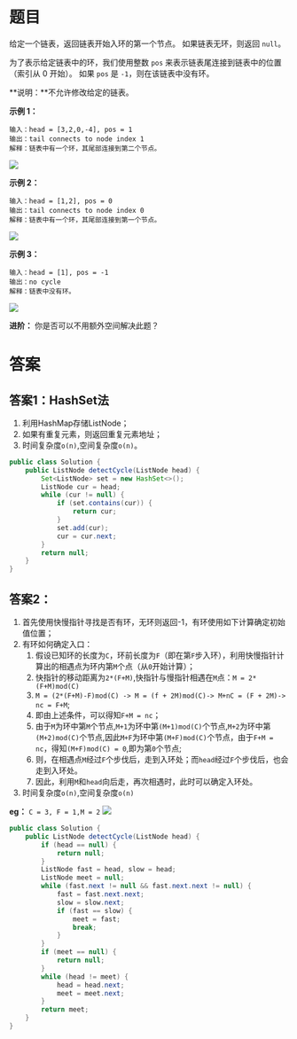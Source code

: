 # 题目
给定一个链表，返回链表开始入环的第一个节点。 如果链表无环，则返回 `null`。

为了表示给定链表中的环，我们使用整数 `pos` 来表示链表尾连接到链表中的位置（索引从 0 开始）。 如果 `pos` 是 `-1`，则在该链表中没有环。

**说明：**不允许修改给定的链表。

**示例 1：**

```
输入：head = [3,2,0,-4], pos = 1
输出：tail connects to node index 1
解释：链表中有一个环，其尾部连接到第二个节点。
```

![](https://assets.leetcode-cn.com/aliyun-lc-upload/uploads/2018/12/07/circularlinkedlist.png)

**示例 2：**

```
输入：head = [1,2], pos = 0
输出：tail connects to node index 0
解释：链表中有一个环，其尾部连接到第一个节点。
```

![](https://assets.leetcode-cn.com/aliyun-lc-upload/uploads/2018/12/07/circularlinkedlist_test2.png)

**示例 3：**

```
输入：head = [1], pos = -1
输出：no cycle
解释：链表中没有环。
```

![](https://assets.leetcode-cn.com/aliyun-lc-upload/uploads/2018/12/07/circularlinkedlist_test3.png)

**进阶：**
你是否可以不用额外空间解决此题？


# 答案

## 答案1：HashSet法
1. 利用HashMap存储ListNode；
2. 如果有重复元素，则返回重复元素地址；
3. 时间复杂度`o(n)`,空间复杂度`o(n)`。

```java
public class Solution {
    public ListNode detectCycle(ListNode head) {
        Set<ListNode> set = new HashSet<>();
        ListNode cur = head;
        while (cur != null) {
            if (set.contains(cur)) {
                return cur;
            }
            set.add(cur);
            cur = cur.next;
        }
        return null;
    }
}
```

## 答案2：
1. 首先使用快慢指针寻找是否有环，无环则返回-1，有环使用如下计算确定初始值位置；
2. 有环如何确定入口：
   1. 假设已知环的长度为`C`，环前长度为`F`（即在第`F`步入环），利用快慢指针计算出的相遇点为环内第`M`个点（从`0`开始计算）；
   2. 快指针的移动距离为`2*(F+M)`,快指针与慢指针相遇在`M`点：`M = 2*(F+M)mod(C)`
   3. `M = (2*(F+M)-F)mod(C) -> M = (f + 2M)mod(C)-> M+nC = (F + 2M)-> nc = F+M`;
   4. 即由上述条件，可以得知`F+M = nc`；
   5. 由于`M`为环中第`M`个节点,`M+1`为环中第`(M+1)mod(C)`个节点,`M+2`为环中第`(M+2)mod(C)`个节点,因此`M+F`为环中第`(M+F)mod(C)`个节点，由于`F+M = nc`，得知`(M+F)mod(C) = 0`,即为第`0`个节点;
   6. 则，在相遇点`M`经过`F`个步伐后，走到入环处；而`head`经过`F`个步伐后，也会走到入环处。
   7. 因此，利用`M`和`head`向后走，再次相遇时，此时可以确定入环处。
3. 时间复杂度`o(n)`,空间复杂度`o(n)`

**eg：**
`C = 3, F = 1,M = 2`
![](https://assets.leetcode-cn.com/aliyun-lc-upload/uploads/2018/12/07/circularlinkedlist.png)

```java
public class Solution {
    public ListNode detectCycle(ListNode head) {
        if (head == null) {
            return null;
        }
        ListNode fast = head, slow = head;
        ListNode meet = null;
        while (fast.next != null && fast.next.next != null) {
            fast = fast.next.next;
            slow = slow.next;
            if (fast == slow) {
                meet = fast;
                break;
            }
        }
        if (meet == null) {
            return null;
        }
        while (head != meet) {
            head = head.next;
            meet = meet.next;
        }
        return meet;
    }
}
```
